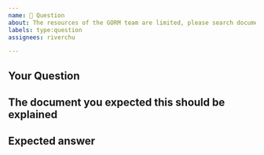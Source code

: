 ```yaml
---
name: 💬 Question
about: The resources of the GORM team are limited, please search documents/google/issues/test cases before ask 🙏
labels: type:question
assignees: riverchu

---
```


<!-- DON'T CHANGE THE TEMPLATE -->

## Your Question

<!-- Most likely your question already answered https://github.com/go-gorm/gorm/issues or described in the document https://gorm.io, ✨ Search Before Asking ✨ -->

<!-- Ask your question in English, minimalist example is highly recommended, please `Report a bug` for bugs -->

## The document you expected this should be explained

<!-- The document link you expected this question should be explained in our [official documents site](https://gorm.io) -->

## Expected answer

<!-- What you want -->
